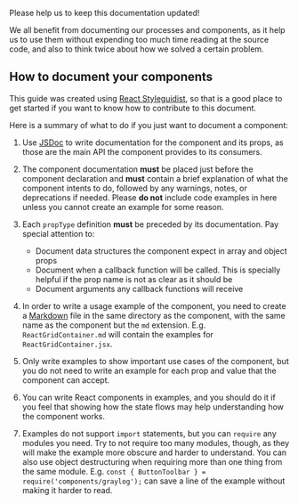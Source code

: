 Please help us to keep this documentation updated!

We all benefit from documenting our processes and components, as it help us to
use them without expending too much time reading at the source code, and also
to think twice about how we solved a certain problem.


## How to document your components

This guide was created using [React Styleguidist](https://react-styleguidist.js.org),
so that is a good place to get started if you want to know how to contribute to
this document.

Here is a summary of what to do if you just want to document a component:

1. Use [JSDoc](http://usejsdoc.org) to write documentation for the component
   and its props, as those are the main API the component provides to its
   consumers.
2. The component documentation **must** be placed just before the component
   declaration and **must** contain a brief explanation of what the component
   intents to do, followed by any warnings, notes, or deprecations if needed.
   Please **do not** include code examples in here unless you cannot create an
   example for some reason.
3. Each `propType` definition **must** be preceded by its documentation. Pay
   special attention to:

    - Document data structures the component expect in array and object props
    - Document when a callback function will be called. This is specially
      helpful if the prop name is not as clear as it should be
    - Document arguments any callback functions will receive

4. In order to write a usage example of the component, you need to create a
   [Markdown](https://en.wikipedia.org/wiki/Markdown) file in the same directory
   as the component, with the same name as the component but the `md` extension.
   E.g. `ReactGridContainer.md` will contain the examples for
   `ReactGridContainer.jsx`.
5. Only write examples to show important use cases of the component, but you
   do not need to write an example for each prop and value that the component
   can accept.
6. You can write React components in examples, and you should do it if you
   feel that showing how the state flows may help understanding how the
   component works.
7. Examples do not support `import` statements, but you can `require` any
   modules you need. Try to not require too many modules, though, as they will
   make the example more obscure and harder to understand. You can also use
   object destructuring when requiring more than one thing from the same module.
   E.g. `const { ButtonToolbar } = require('components/graylog');` can
   save a line of the example without making it harder to read.
